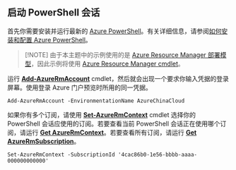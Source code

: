 
## 启动 PowerShell 会话

首先你需要安装并运行最新的 [Azure PowerShell](http://msdn.microsoft.com/zh-cn/library/mt619274.aspx)。有关详细信息，请参阅[如何安装和配置 Azure PowerShell](https://docs.microsoft.com/powershell/azureps-cmdlets-docs)。

>[!NOTE] 由于本主题中的示例使用的是 [Azure Resource Manager 部署模型](../articles/azure-resource-manager/resource-group-overview.md)，因此示例将使用 [Azure Resource Manager cmdlet](http://msdn.microsoft.com/zh-cn/library/azure/mt125356.aspx)。

运行 [**Add-AzureRmAccount**](http://msdn.microsoft.com/zh-cn/library/mt619267.aspx) cmdlet，然后就会出现一个要求你输入凭据的登录屏幕。使用登录 Azure 门户预览时所用的同一凭据。

	Add-AzureRmAccount -EnvironmentationName AzureChinaCloud

如果你有多个订阅，请使用 [**Set-AzureRmContext**](http://msdn.microsoft.com/zh-cn/library/mt619263.aspx) cmdlet 选择你的 PowerShell 会话应使用的订阅。若要查看当前 PowerShell 会话正在使用哪个订阅，请运行 [**Get AzureRmContext**](http://msdn.microsoft.com/zh-cn/library/mt619265.aspx)。若要查看所有订阅，请运行 [**Get AzureRmSubscription**](http://msdn.microsoft.com/zh-cn/library/mt619284.aspx)。

	Set-AzureRmContext -SubscriptionId '4cac86b0-1e56-bbbb-aaaa-000000000000'

<!---HONumber=Mooncake_1024_2016-->